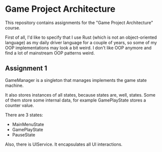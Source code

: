 # Game Project Architecture

This repository contains assignments for the "Game Project Architecture" course.

First of all, I'd like to specify that I use Rust (which is not an object-oriented language) as my daily driver language for a couple of years, so some of my OOP implementations may look a bit weird. I don't like OOP anymore and find a lot of mainstream OOP patterns weird.

## Assignment 1

GameManager is a singleton that manages implements the game state machine.

It also stores instances of all states, because states are, well, states.
Some of them store some internal data, for example GamePlayState stores a counter value.

There are 3 states:
- MainMenuState
- GamePlayState
- PauseState

Also, there is UIService. It encapsulates all UI interactions.

